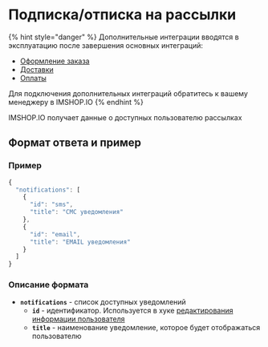 # Подписка/отписка на рассылки

{% hint style="danger" %}
Дополнительные интеграции вводятся в эксплуатацию после завершения основных интеграций:

* [Оформление заказа](../../../osnovnye-integracii/oformlenie-zakaza.md)
* [Доставки](../../../osnovnye-integracii/dostavki.md)
* [Оплаты](../../../osnovnye-integracii/oplaty.md)

Для подключения дополнительных интеграций обратитесь к вашему менеджеру в IMSHOP.IO
{% endhint %}

IMSHOP.IO получает данные о доступных пользователю рассылках

## Формат ответа и пример

### Пример

```javascript
{
  "notifications": [
    {
      "id": "sms",
      "title": "СМС уведомления"
    },
    {
      "id": "email",
      "title": "EMAIL уведомления"
    }
  ]
}
```

### Описание формата

* **`notifications`** - список доступных уведомлений
  * **`id`** - идентификатор. Используется в хуке [редактирования информации пользователя](obekt-uchyotnaya-zapis-polzovatelya.md)&#x20;
  * **`title`** - наименование уведомление, которое будет отображаться пользователю
